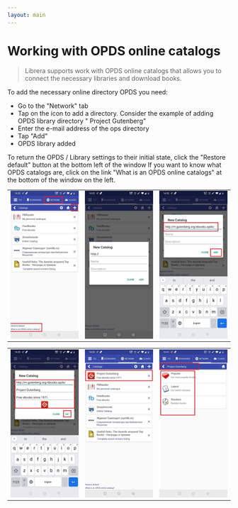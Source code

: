 ```yaml
---
layout: main
---
```


# Working with OPDS online catalogs

> Librera supports work with OPDS online catalogs that allows you to connect the necessary libraries and download books.

To add the necessary online directory OPDS you need:
* Go to the "Network" tab
* Tap on the icon to add a directory. Consider the example of adding OPDS library directory " Project Gutenberg"
* Enter the e-mail address of the ops directory
* Tap "Add"
* OPDS library added

To return the OPDS / Library settings to their initial state, click the "Restore default" button at the bottom left of the window
If you want to know what OPDS catalogs are, click on the link "What is an OPDS online catalogs" at the bottom of the window on the left.

||||
|-|-|-|
|![](1.jpg)|![](2.jpg)|![](3.jpg)|

||||
|-|-|-|
|![](4.jpg)|![](5.jpg)|![](6.jpg)|
